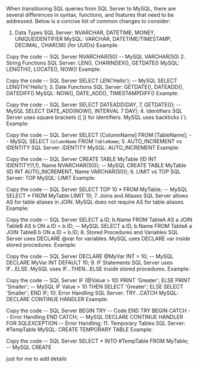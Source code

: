 When transitioning SQL queries from SQL Server to MySQL, there are several differences in syntax, functions, and features that need to be addressed. Below is a concise list of common changes to consider:

1. Data Types
SQL Server: NVARCHAR, DATETIME, MONEY, UNIQUEIDENTIFIER
MySQL: VARCHAR, DATETIME/TIMESTAMP, DECIMAL, CHAR(36) (for UUIDs)
Example:


Copy the code
-- SQL Server
NVARCHAR(50)
-- MySQL
VARCHAR(50)
2. String Functions
SQL Server: LEN(), CHARINDEX(), GETDATE()
MySQL: LENGTH(), LOCATE(), NOW()
Example:


Copy the code
-- SQL Server
SELECT LEN('Hello');
-- MySQL
SELECT LENGTH('Hello');
3. Date Functions
SQL Server: GETDATE(), DATEADD(), DATEDIFF()
MySQL: NOW(), DATE_ADD(), TIMESTAMPDIFF()
Example:


Copy the code
-- SQL Server
SELECT DATEADD(DAY, 7, GETDATE());
-- MySQL
SELECT DATE_ADD(NOW(), INTERVAL 7 DAY);
4. Identifiers
SQL Server uses square brackets ([ ]) for identifiers.
MySQL uses backticks (`).
Example:


Copy the code
-- SQL Server
SELECT [ColumnName] FROM [TableName];
-- MySQL
SELECT `ColumnName` FROM `TableName`;
5. AUTO_INCREMENT vs IDENTITY
SQL Server: IDENTITY
MySQL: AUTO_INCREMENT
Example:


Copy the code
-- SQL Server
CREATE TABLE MyTable (ID INT IDENTITY(1,1), Name NVARCHAR(50));
-- MySQL
CREATE TABLE MyTable (ID INT AUTO_INCREMENT, Name VARCHAR(50));
6. LIMIT vs TOP
SQL Server: TOP
MySQL: LIMIT
Example:


Copy the code
-- SQL Server
SELECT TOP 10 * FROM MyTable;
-- MySQL
SELECT * FROM MyTable LIMIT 10;
7. Joins and Aliases
SQL Server allows AS for table aliases in JOIN.
MySQL does not require AS for table aliases.
Example:


Copy the code
-- SQL Server
SELECT a.ID, b.Name FROM TableA AS a JOIN TableB AS b ON a.ID = b.ID;
-- MySQL
SELECT a.ID, b.Name FROM TableA a JOIN TableB b ON a.ID = b.ID;
8. Stored Procedures and Variables
SQL Server uses DECLARE @var for variables.
MySQL uses DECLARE var inside stored procedures.
Example:


Copy the code
-- SQL Server
DECLARE @MyVar INT = 10;
-- MySQL
DECLARE MyVar INT DEFAULT 10;
9. IF Statements
SQL Server uses IF...ELSE.
MySQL uses IF...THEN...ELSE inside stored procedures.
Example:


Copy the code
-- SQL Server
IF (@Value > 10) PRINT 'Greater';
ELSE PRINT 'Smaller';
-- MySQL
IF Value > 10 THEN
    SELECT 'Greater';
ELSE
    SELECT 'Smaller';
END IF;
10. Error Handling
SQL Server: TRY...CATCH
MySQL: DECLARE CONTINUE HANDLER
Example:


Copy the code
-- SQL Server
BEGIN TRY
    -- Code
END TRY
BEGIN CATCH
    -- Error Handling
END CATCH;
-- MySQL
DECLARE CONTINUE HANDLER FOR SQLEXCEPTION
    -- Error Handling;
11. Temporary Tables
SQL Server: #TempTable
MySQL: CREATE TEMPORARY TABLE
Example:


Copy the code
-- SQL Server
SELECT * INTO #TempTable FROM MyTable;
-- MySQL
CREATE




just for me to add details 
